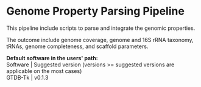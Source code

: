 # Genome Property Parsing Pipeline
This pipeline include scripts to parse and integrate the genomic properties.

The outcome include genome coverage, genome and 16S rRNA taxonomy, tRNAs, genome completeness, and scaffold parameters.

**Default software in the users' path:**    
Software | Suggested version (versions >= suggested versions are applicable on the most cases)    
GTDB-Tk  | v0.1.3


